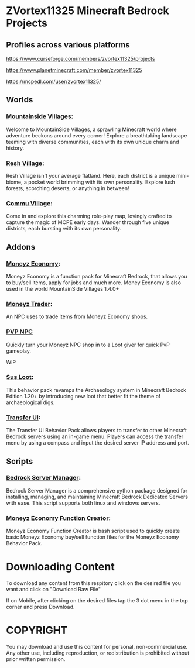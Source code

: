 # ZVortex11325 Minecraft Bedrock Projects

## Profiles across various platforms

https://www.curseforge.com/members/zvortex11325/projects

https://www.planetminecraft.com/member/zvortex11325

https://mcpedl.com/user/zvortex11325/

## Worlds

### [Mountainside Villages](worlds/msv):

Welcome to MountainSide Villages, a sprawling Minecraft world where adventure beckons around every corner! Explore a breathtaking landscape teeming with diverse communities, each with its own unique charm and history.

### [Resh Village](worlds/resh):

Resh Village isn't your average flatland. Here, each district is a unique mini-biome, a pocket world brimming with its own personality. Explore lush forests, scorching deserts, or anything in between!

### [Commu Village](worlds/commu):

Come in and explore this charming role-play map, lovingly crafted to capture the magic of MCPE early days. Wander through five unique districts, each bursting with its own personality.

## Addons

### [Moneyz Economy](addons/moneyz_economy):

Moneyz Economy is a function pack for Minecraft Bedrock, that allows you to buy/sell items, apply for jobs and much more. Money Economy is also used in the world MountainSide Villages 1.4.0+

### [Moneyz Trader](addons/moneyz_tader):

An NPC uses to trade items from Moneyz Economy shops.

### [PVP NPC](addons/pvp_npc)

Quickly turn your Moneyz NPC shop in to a Loot giver for quick PvP gameplay.

WIP

### [Sus Loot](addons/sus_loot):

This behavior pack revamps the Archaeology system in Minecraft Bedrock Edition 1.20+ by introducing new loot that better fit the theme of archaeological digs.

### [Transfer UI](addons/transfer_ui):

The Transfer UI Behavior Pack allows players to transfer to other Minecraft Bedrock servers using an in-game menu. Players can access the transfer menu by using a compass and input the desired server IP address and port.

## Scripts

### [Bedrock Server Manager](https://github.com/DMedina559/bedrock-server-manager/):

Bedrock Server Manager is a comprehensive python package designed for installing, managing, and maintaining Minecraft Bedrock Dedicated Servers with ease. This script supports both linux and windows servers.

### [Moneyz Economy Function Creator](scripts/README.md#moneyz-economy-function-creator):

Moneyz Economy Function Creator is bash script used to quickly create basic Moneyz Economy buy/sell function files for the Moneyz Economy Behavior Pack. 


# Downloading Content
To download any content from this respitory click on the desired file you want and click on "Download Raw File"

If on Mobile, after clicking on the desired files tap the 3 dot menu in the top corner and press Download.

# COPYRIGHT
You may download and use this content for personal, non-commercial use. Any other use, including reproduction, or redistribution is prohibited without prior written permission.
